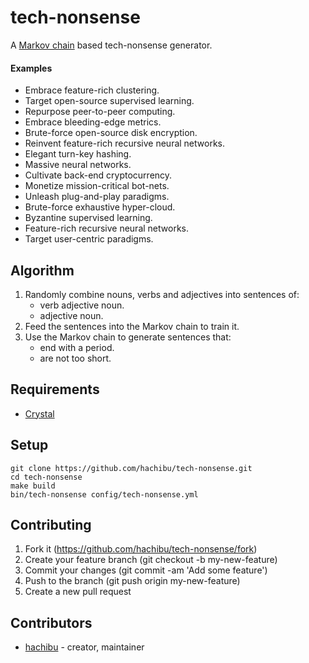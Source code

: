 # tech-nonsense

A [Markov chain](https://www.khanacademy.org/computing/computer-science/informationtheory/moderninfotheory/v/markov_chains) based tech-nonsense generator.

#### Examples
- Embrace feature-rich clustering.
- Target open-source supervised learning.
- Repurpose peer-to-peer computing.
- Embrace bleeding-edge metrics.
- Brute-force open-source disk encryption.
- Reinvent feature-rich recursive neural networks.
- Elegant turn-key hashing.
- Massive neural networks.
- Cultivate back-end cryptocurrency.
- Monetize mission-critical bot-nets.
- Unleash plug-and-play paradigms.
- Brute-force exhaustive hyper-cloud.
- Byzantine supervised learning.
- Feature-rich recursive neural networks.
- Target user-centric paradigms.

## Algorithm

1. Randomly combine nouns, verbs and adjectives into sentences of:
   - verb adjective noun.
   - adjective noun.
2. Feed the sentences into the Markov chain to train it.
3. Use the Markov chain to generate sentences that:
   - end with a period.
   - are not too short.

## Requirements

- [Crystal](https://crystal-lang.org/docs/installation)

## Setup

    git clone https://github.com/hachibu/tech-nonsense.git
    cd tech-nonsense
    make build
    bin/tech-nonsense config/tech-nonsense.yml

## Contributing

1. Fork it (https://github.com/hachibu/tech-nonsense/fork)
2. Create your feature branch (git checkout -b my-new-feature)
3. Commit your changes (git commit -am 'Add some feature')
4. Push to the branch (git push origin my-new-feature)
5. Create a new pull request

## Contributors

- [hachibu](https://github.com/hachibu) - creator, maintainer

